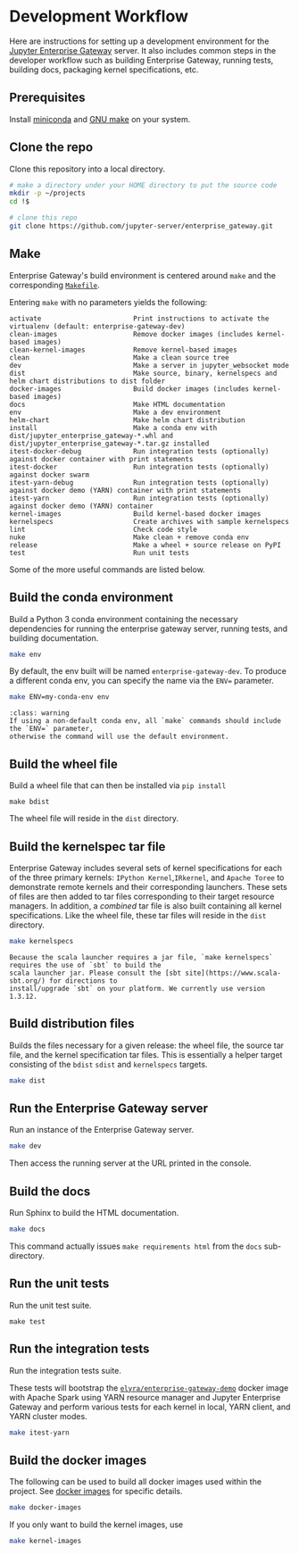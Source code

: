# Development Workflow

Here are instructions for setting up a development environment for the [Jupyter Enterprise Gateway](https://github.com/jupyter-server/enterprise_gateway)
server. It also includes common steps in the developer workflow such as building Enterprise Gateway,
running tests, building docs, packaging kernel specifications, etc.

## Prerequisites

Install [miniconda](https://conda.io/miniconda.html) and [GNU make](https://www.gnu.org/software/make/) on your system.

## Clone the repo

Clone this repository into a local directory.

```bash
# make a directory under your HOME directory to put the source code
mkdir -p ~/projects
cd !$

# clone this repo
git clone https://github.com/jupyter-server/enterprise_gateway.git
```

## Make

Enterprise Gateway's build environment is centered around `make` and the corresponding [`Makefile`](https://github.com/jupyter-server/enterprise_gateway/blob/master/Makefile).

Entering `make` with no parameters yields the following:

```
activate                       Print instructions to activate the virtualenv (default: enterprise-gateway-dev)
clean-images                   Remove docker images (includes kernel-based images)
clean-kernel-images            Remove kernel-based images
clean                          Make a clean source tree
dev                            Make a server in jupyter_websocket mode
dist                           Make source, binary, kernelspecs and helm chart distributions to dist folder
docker-images                  Build docker images (includes kernel-based images)
docs                           Make HTML documentation
env                            Make a dev environment
helm-chart                     Make helm chart distribution
install                        Make a conda env with dist/jupyter_enterprise_gateway-*.whl and dist/jupyter_enterprise_gateway-*.tar.gz installed
itest-docker-debug             Run integration tests (optionally) against docker container with print statements
itest-docker                   Run integration tests (optionally) against docker swarm
itest-yarn-debug               Run integration tests (optionally) against docker demo (YARN) container with print statements
itest-yarn                     Run integration tests (optionally) against docker demo (YARN) container
kernel-images                  Build kernel-based docker images
kernelspecs                    Create archives with sample kernelspecs
lint                           Check code style
nuke                           Make clean + remove conda env
release                        Make a wheel + source release on PyPI
test                           Run unit tests
```

Some of the more useful commands are listed below.

## Build the conda environment

Build a Python 3 conda environment containing the necessary dependencies for
running the enterprise gateway server, running tests, and building documentation.

```bash
make env
```

By default, the env built will be named `enterprise-gateway-dev`. To produce a different conda env,
you can specify the name via the `ENV=` parameter.

```bash
make ENV=my-conda-env env
```

```{admonition} Important!
:class: warning
If using a non-default conda env, all `make` commands should include the `ENV=` parameter,
otherwise the command will use the default environment.
```

## Build the wheel file

Build a wheel file that can then be installed via `pip install`

```
make bdist
```

The wheel file will reside in the `dist` directory.

## Build the kernelspec tar file

Enterprise Gateway includes several sets of kernel specifications for each of the three primary kernels: `IPython Kernel`,`IRkernel`,
and `Apache Toree` to demonstrate remote kernels and their corresponding launchers. These sets of files are then added to tar files corresponding to their target resource managers. In addition, a _combined_ tar file is also built containing all kernel specifications. Like the wheel file, these tar files will reside in the `dist` directory.

```bash
make kernelspecs
```

```{note}
Because the scala launcher requires a jar file, `make kernelspecs` requires the use of `sbt` to build the
scala launcher jar. Please consult the [sbt site](https://www.scala-sbt.org/) for directions to
install/upgrade `sbt` on your platform. We currently use version 1.3.12.
```

## Build distribution files

Builds the files necessary for a given release: the wheel file, the source tar file, and the kernel specification tar
files. This is essentially a helper target consisting of the `bdist` `sdist` and `kernelspecs` targets.

```bash
make dist
```

## Run the Enterprise Gateway server

Run an instance of the Enterprise Gateway server.

```bash
make dev
```

Then access the running server at the URL printed in the console.

## Build the docs

Run Sphinx to build the HTML documentation.

```bash
make docs
```

This command actually issues `make requirements html` from the `docs` sub-directory.

## Run the unit tests

Run the unit test suite.

```
make test
```

## Run the integration tests

Run the integration tests suite.

These tests will bootstrap the [`elyra/enterprise-gateway-demo`](https://hub.docker.com/r/elyra/enterprise-gateway-demo/) docker image with Apache Spark using YARN resource manager and
Jupyter Enterprise Gateway and perform various tests for each kernel in local, YARN client, and YARN cluster modes.

```bash
make itest-yarn
```

## Build the docker images

The following can be used to build all docker images used within the project. See [docker images](docker.md) for specific details.

```bash
make docker-images
```

If you only want to build the kernel images, use

```bash
make kernel-images
```
